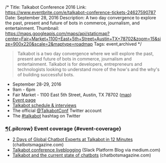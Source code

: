 /*
Title: Talkabot Conference 2016
Link: https://www.eventbrite.com/e/talkabot-conference-tickets-24627590787
Date: September 28, 2016
Description: A two day convergence to explore the past, present and future of bots in commerce, journalism, and entertainment.
Thumbnail: https://maps.googleapis.com/maps/api/staticmap?center=Fair+Market+1100+East+5th+Street+Austin+TX+78702&zoom=15&size=900x220&scale=2&maptype=roadmap
Tags: event,archived
*/


> Talkabot is a two day convergence where we will explore the past, present and future of bots in commerce, journalism and entertainment. Talkabot is for developers, entrepreneurs and technologists looking to understand more of the how's and the why's of building successful bots.

- September 28-29, 2016
- 9am - 6pm
- Fair Market - 1100 East 5th Street, Austin, TX 78702 ([map](https://www.google.com/maps/dir/Current+Location/Fair+Market+1100+East+5th+Street+Austin+TX+78702))
- [Event page](https://www.eventbrite.com/e/talkabot-conference-tickets-24627590787)
- [Talkabot schedule & interviews](https://blog.howdy.ai/talkabot-schedule-interviews-8cb8e3deb190#.4e5ydjruw)
- The official [@TalkabotConf](https://twitter.com/TalkabotConf) Twitter account
- The [#talkabot](https://twitter.com/hashtag/talkabot?f=tweets&vertical=default) hashtag on Twitter



### [¶](#event-coverage){.pilcrow} Event coverage {#event-coverage}

- [2 Days of Global Chatbot Experts at Talkabot in 12 Minutes](https://chatbotsmagazine.com/2-days-of-global-chatbot-experts-at-talkabot-in-12-minutes-f1d7a218823#.qlpej1rcf) (chatbotsmagazine.com)
- [Talkabot conference liveblogging](https://medium.com/slack-developer-blog/part-1-talkabot-conference-liveblogging-bcaba3968023#.2qgy74oc0) (Slack Platform Blog via medium.com)
- [Talkabot and the current state of chatbots](https://chatbotsmagazine.com/talkabot-3-key-themes-and-takeaways-ff3a9e27f81b#.a6y50vvvj) (chatbotsmagazine.com)

<!--
- Talkabot conference liveblogging: [Part 1](https://medium.com/slack-developer-blog/part-1-talkabot-conference-liveblogging-bcaba3968023#.2qgy74oc0), [Part 2]()
-->
